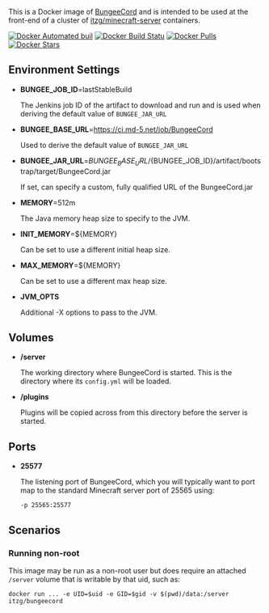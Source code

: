 This is a Docker image of [BungeeCord](https://www.spigotmc.org/wiki/bungeecord/)
and is intended to be used at the front-end of a cluster of
[itzg/minecraft-server](https://hub.docker.com/r/itzg/minecraft-server/) containers.

[![Docker Automated buil](https://img.shields.io/docker/automated/thenetyeti/docker-bungeecord.svg?style=plastic)](https://hub.docker.com/r/thenetyeti/docker-bungeecord/)
[![Docker Build Statu](https://img.shields.io/docker/build/thenetyeti/docker-bungeecord.svg?style=plastic)](https://hub.docker.com/r/thenetyeti/docker-bungeecord/)
[![Docker Pulls](https://img.shields.io/docker/pulls/thenetyeti/docker-bungeecord.svg)](https://hub.docker.com/r/thenetyeti/docker-bungeecord/)
[![Docker Stars](https://img.shields.io/docker/stars/thenetyeti/docker-bungeecord.svg?maxAge=2592000)](https://hub.docker.com/r/thenetyeti/docker-bungeecord/)

## Environment Settings

* **BUNGEE_JOB_ID**=lastStableBuild

  The Jenkins job ID of the artifact to download and run and is used when
  deriving the default value of `BUNGEE_JAR_URL`

* **BUNGEE_BASE_URL**=https://ci.md-5.net/job/BungeeCord

  Used to derive the default value of `BUNGEE_JAR_URL`

* **BUNGEE_JAR_URL**=${BUNGEE_BASE_URL}/${BUNGEE_JOB_ID}/artifact/bootstrap/target/BungeeCord.jar

  If set, can specify a custom, fully qualified URL  of the BungeeCord.jar

* **MEMORY**=512m

  The Java memory heap size to specify to the JVM.

* **INIT_MEMORY**=${MEMORY}

  Can be set to use a different initial heap size.

* **MAX_MEMORY**=${MEMORY}

  Can be set to use a different max heap size.

* **JVM_OPTS**

  Additional -X options to pass to the JVM.

## Volumes

* **/server**

  The working directory where BungeeCord is started. This is the directory
  where its `config.yml` will be loaded.
  
* **/plugins**

  Plugins will be copied across from this directory before the server is started.

## Ports

* **25577**

  The listening port of BungeeCord, which you will typically want to port map
  to the standard Minecraft server port of 25565 using:

  ```
  -p 25565:25577
  ```

## Scenarios

### Running non-root

This image may be run as a non-root user but does require an attached `/server`
volume that is writable by that uid, such as:

    docker run ... -e UID=$uid -e GID=$gid -v $(pwd)/data:/server itzg/bungeecord
